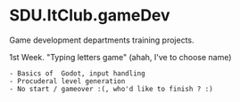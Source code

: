 ﻿# SDU.ItClub.gameDev
Game development departments training projects.
  
  1st Week. "Typing letters game" (ahah, I've to choose name)
  
    - Basics of  Godot, input handling
    - Procuderal level generation
    - No start / gameover :(, who'd like to finish ? :)
